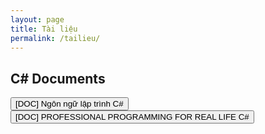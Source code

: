 ```yaml
---
layout: page
title: Tài liệu
permalink: /tailieu/
---
```

<h2><b>C# Documents</b></h2>
<button type="button" href="https://luongchung.github.io/doc/NgonngulaptrinhCSharp.pdf" class="btn">
[DOC] Ngôn ngữ lập trình C# 
</button>

<button type="button" href="https://luongchung.github.io/doc/PROFESSIONALCsharp.pdf" class="btn">
[DOC] PROFESSIONAL PROGRAMMING FOR REAL LIFE C# 
</button>

